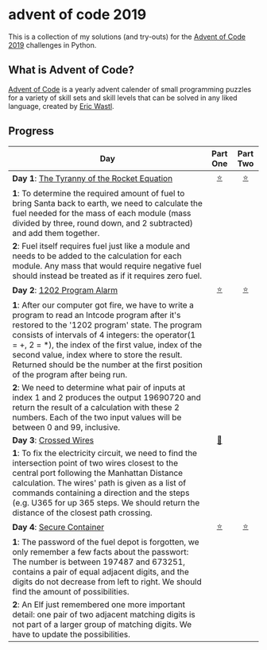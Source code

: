 # advent of code 2019
This is a collection of my solutions (and try-outs) for the [Advent of Code 2019](https://adventofcode.com) challenges in Python. 

## What is Advent of Code?
[Advent of Code](http://adventofcode.com) is a yearly advent calender of small programming puzzles for a variety of skill sets and skill levels that can be solved in any liked language, created by [Eric Wastl](https://twitter.com/ericwastl).

## Progress

| Day  | Part One | Part Two | 
|---|:---:|:---:|
|**Day 1**: [The Tyranny of the Rocket Equation](https://adventofcode.com/2019/day/1)|[⭐️](https://github.com/Paulinovich/advent-of-code-2019/blob/master/day1/part1/adventOfCode_day1.1.py)|[⭐️](https://github.com/Paulinovich/advent-of-code-2019/blob/master/day1/part2/adventOfCode_day1.2.py)|
|**1**:   To determine the required amount of fuel to bring Santa back to earth, we need to calculate the fuel needed for the mass of each module (mass divided by three, round down, and 2 subtracted) and add them together.
**2**:   Fuel itself requires fuel just like a module and needs to be added to the calculation for each module. Any mass that would require negative fuel should instead be treated as if it requires zero fuel.|||
|**Day 2**: [1202 Program Alarm](https://adventofcode.com/2019/day/2)|[⭐️](https://github.com/Paulinovich/advent-of-code-2019/blob/master/day2/part1/adventOfCode_day2.1.py)|[⭐️](https://github.com/Paulinovich/advent-of-code-2019/blob/master/day2/part2/adventOfCode_day2.2.py)|
|**1**: After our computer got fire, we have to write a program to read an Intcode program after it's restored to the '1202 program' state. The program consists of intervals of 4 integers: the operator(1 = +, 2 = \*), the index of the first value, index of the second value, index where to store the result. Returned should be the number at the first position of the program after being run.
**2**: We need to determine what pair of inputs at index 1 and 2 produces the output 19690720 and return the result of a calculation with these 2 numbers. Each of the two input values will be between 0 and 99, inclusive.|||
|**Day 3**: [Crossed Wires](https://adventofcode.com/2019/day/3)|[💫](https://github.com/Paulinovich/advent-of-code-2019/blob/master/day3/part1/adventOfCode_day3.1.py)||
|**1**: To fix the electricity circuit, we need to find the intersection point of two wires closest to the central port following the Manhattan Distance calculation. The wires' path is given as a list of commands containing a direction and the steps (e.g. U365 for up 365 steps. We should return the distance of the closest path crossing.|||
|**Day 4**: [Secure Container](https://adventofcode.com/2019/day/4)|[⭐️](https://github.com/Paulinovich/advent-of-code-2019/blob/master/day4/part1/adventOfCode_day4.1.py)|[⭐️](https://github.com/Paulinovich/advent-of-code-2019/blob/master/day4/part2/adventOfCode_day4.2.py)|
|**1**: The password of the fuel depot is forgotten, we only remember a few facts about the passwort: The number is between 197487 and 673251, contains a pair of equal adjacent digits, and the digits do not decrease from left to right. We should find the amount of possibilities.
**2**: An Elf just remembered one more important detail: one pair of two adjacent matching digits is not part of a larger group of matching digits. We have to update the possibilities.|||

